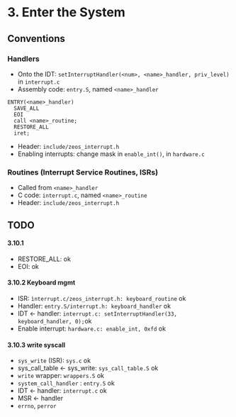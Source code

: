 # 3. Enter the System

## Conventions

### Handlers
- Onto the IDT: `setInterruptHandler(<num>, <name>_handler, priv_level)` in `interrupt.c`
- Assembly code: `entry.S`, named `<name>_handler`

```assembly
ENTRY(<name>_handler)
  SAVE_ALL
  EOI
  call <name>_routine;
  RESTORE_ALL
  iret;
```

- Header: `include/zeos_interrupt.h`
- Enabling interrupts: change mask in `enable_int()`, in `hardware.c`

### Routines (Interrupt Service Routines, ISRs)
- Called from `<name>_handler`
- C code: `interrupt.c`, named `<name>_routine`
- Header: `include/zeos_interrupt.h`

## TODO

#### 3.10.1
- RESTORE_ALL: ok
- EOI: ok

#### 3.10.2 Keyboard mgmt
- ISR: `ìnterrupt.c/zeos_interrupt.h: keyboard_routine` ok
- Handler: `entry.S/interrupt.h: keyboard_handler` ok
- IDT <- handler: `interrupt.c: setInterruptHandler(33, keyboard_handler, 0);`ok
- Enable interrupt: `hardware.c: enable_int, 0xfd` ok

#### 3.10.3 write syscall

- `sys_write` (ISR): `sys.c` ok
- sys_call_table <- sys_write: `sys_call_table.S` ok
- `write` wrapper: `wrappers.S` ok
- `system_call_handler` : `entry.S` ok
- IDT <- handler: `interrupt.c` ok
- MSR <- handler
- `errno`, `perror`
